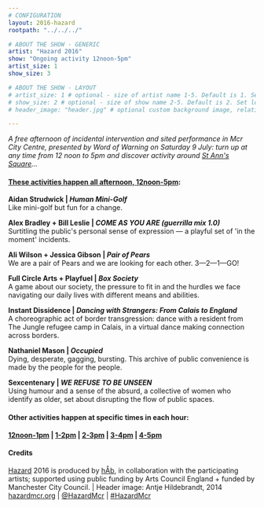 ```yaml
---
# CONFIGURATION
layout: 2016-hazard
rootpath: "../../../"

# ABOUT THE SHOW - GENERIC
artist: "Hazard 2016"
show: "Ongoing activity 12noon-5pm"
artist_size: 1
show_size: 3

# ABOUT THE SHOW - LAYOUT
# artist_size: 1 # optional - size of artist name 1-5. Default is 1. Set longer names to lower values
# show_size: 2 # optional - size of show name 2-5. Default is 2. Set longer names to lower values
# header_image: "header.jpg" # optional custom background image, relative to current page

---
```

*A free afternoon of incidental intervention and sited performance in Mcr City Centre, presented by Word of Warning on Saturday 9 July: turn up at any time from 12 noon to 5pm and discover activity around <a href="http://www.google.com/maps/d/embed?mid=zUP9hOfLluWs.kfWwdpVK74IU" target="_blank">St Ann's Square</a>…*            
           
#### [These activities happen all afternoon, 12noon-5pm](/current/2016-hazard/ongoing):              
**Aidan Strudwick | *Human Mini-Golf***           
Like mini-golf but fun for a change.           
           
**Alex Bradley + Bill Leslie | *COME AS YOU ARE (guerrilla mix 1.0)***          
Surtitling the public's personal sense of expression — a playful set of 'in the moment' incidents.          
           
**Ali Wilson + Jessica Gibson | *Pair of Pears***          
We are a pair of Pears and we are looking for each other. 3—2—1—GO!          
           
**Full Circle Arts + Playfuel | *Box Society***        
A game about our society, the pressure to fit in and the hurdles we face navigating our daily lives with different means and abilities.          
           
**Instant Dissidence | *Dancing with Strangers: From Calais to England***          
A choreographic act of border transgression: dance with a resident from The Jungle refugee camp in Calais, in a virtual dance making connection across borders.          
           
**Nathaniel Mason | *Occupied***          
Dying, desperate, gagging, bursting. This archive of public convenience is made by the people for the people.           
            
**Sexcentenary | *WE REFUSE TO BE UNSEEN***         
Using humour and a sense of the absurd, a collective of women who identify as older, set about disrupting the flow of public spaces.         
         
#### Other activities happen at specific times in each hour:
**[12noon-1pm](/current/2016-hazard/12-1) | [1-2pm](/current/2016-hazard/1-2) | [2-3pm](/current/2016-hazard/2-3) | [3-4pm](/current/2016-hazard/3-4) | [4-5pm](/current/2016-hazard/4-5)**            
         
#### Credits        
[Hazard](/hab/hazard) 2016 is produced by [hÅb](/hab), in collaboration with the participating artists; supported using public funding by Arts Council England + funded by Manchester City Council. | Header image: Antje Hildebrandt, 2014         
<a href="http://hazardmcr.org" target="_blank">hazardmcr.org</a> | <a href="http://twitter.com/HazardMcr" target="_blank">@HazardMcr</a> | <a href="http://twitter.com/hashtag/HazardMcr" target="_blank">#HazardMcr</a>
